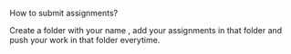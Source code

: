 How to submit assignments?

Create a folder with your name , add your assignments in that folder and push your work in that folder everytime.

